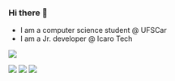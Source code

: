 ### Hi there 👋
- I am a computer science student @ UFSCar
- I am a Jr. developer @ Icaro Tech

![](https://img.shields.io/badge/Back-end-Node.js-informational?style=flat&logo=<LOGO_NAME>&logoColor=white&color=2bbc8a)

![](https://img.shields.io/badge/Front-end-HTML-information?style=flat&logo=<LOGO_NAME>&logoColor=white&color=2bbc8a)
![](https://img.shields.io/badge/Front-end-CSS-information?style=flat&logo=<LOGO_NAME>&logoColor=white&color=2bbc8a)
![](https://img.shields.io/badge/Front-end-React-informational?style=flat&logo=<LOGO_NAME>&logoColor=white&color=2bbc8a)  
